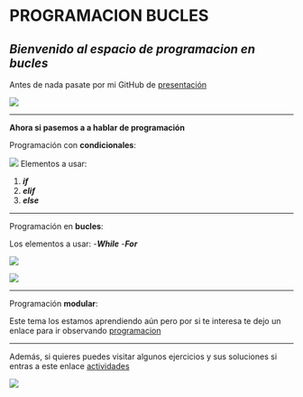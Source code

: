 # PROGRAMACION BUCLES
## **_Bienvenido al espacio de programacion en bucles_**

Antes de nada pasate por mi GitHub de [presentación]

![][imagen]

---

**Ahora si pasemos a a hablar de programación**

Programación con **condicionales**:

![][imagenc]
Elementos a usar:
1. **_if_**
2. **_elif_**
3. **_else_**

---

Programación en **bucles**:

Los elementos a usar:
-**_While_**
-**_For_**

![][imagenbw] 

![][imagenbf]

---

Programación **modular**:

Este tema los estamos aprendiendo aún pero por si te interesa te dejo un enlace para ir observando
[programacion]

---

Además, si quieres puedes visitar algunos ejercicios y sus soluciones si entras a este enlace [actividades]

![][imagen2]

















[imagenbf]:https://4.bp.blogspot.com/-e0XC4_SNzdY/VuS-FftmIHI/AAAAAAAABDI/zpSg7xh_V3oIePQv5WhC5SVb0Pljo9Ozw/s1600/bucle-for.PNG
[imagenbw]:https://user-images.githubusercontent.com/115450041/202645646-52790b66-0f69-40b2-910c-aa4a2eda78f0.png
[imagenc]:https://codenotch.com/blog/wp-content/uploads/2018/12/else-picture-1024x431.png
[imagen]:https://s36496.pcdn.co/wp-content/uploads/2019/01/7_Github_portada.jpg
[presentación]:https://github.com/FranJRG/FranJRG
[programacion]:https://programacionfacil.org/blog/programacion-modular-con-python/
[actividades]:https://github.com/FranJRG/Programaci-n
[imagen2]:https://upload.wikimedia.org/wikipedia/commons/thumb/f/f8/Python_logo_and_wordmark.svg/2560px-Python_logo_and_wordmark.svg.png
